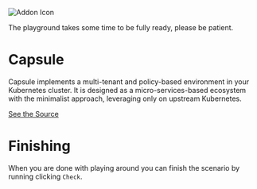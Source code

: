 ![Addon Icon](https://avatars.githubusercontent.com/u/147177907?s=200&v=4)

The playground takes some time to be fully ready, please be patient.

# Capsule

Capsule implements a multi-tenant and policy-based environment in your Kubernetes cluster. It is designed as a micro-services-based ecosystem with the minimalist approach, leveraging only on upstream Kubernetes.

[See the Source](https://github.com/projectcapsule/capsule)

# Finishing

When you are done with playing around you can finish the scenario by running clicking `Check`.
